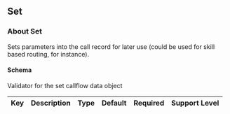 ## Set

### About Set

Sets parameters into the call record for later use (could be used for skill based routing, for instance).

#### Schema

Validator for the set callflow data object



Key | Description | Type | Default | Required | Support Level
--- | ----------- | ---- | ------- | -------- | -------------



